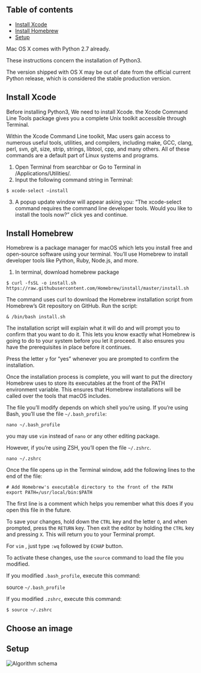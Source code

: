 ## Table of contents
* [Install Xcode](#Install-Xcode)
* [Install Homebrew](#Install-Homebrew)
* [Setup](#setup)

Mac OS X comes with Python 2.7 already.

These instructions concern the installation of Python3.

The version shipped with OS X may be out of date from the official current Python release, which is considered the stable production version.


## Install Xcode
Before installing Python3, We need to install Xcode.
the Xcode Command Line Tools package gives you a complete Unix toolkit accessible through Terminal.

Within the Xcode Command Line toolkit, Mac users gain access to numerous useful tools, utilities, and compilers, including make, GCC, clang, perl, svn, git, size, strip, strings, libtool, cpp, and many others. All of these commands are a default part of Linux systems and programs. 

1. Open Terminal from searchbar or Go to Terminal in /Applications/Utilities/.
2. Input the following command string in Terminal: 
```
$ xcode-select —install
```
3. A popup update window will appear asking you: “The xcode-select command requires the command line developer tools. Would you like to install the tools now?” click yes and continue.

## Install Homebrew
Homebrew is a package manager for macOS which lets you install free and open-source software using your terminal. You’ll use Homebrew to install developer tools like Python, Ruby, Node.js, and more.

1. In terminal, download homebrew package
```
$ curl -fsSL -o install.sh https://raw.githubusercontent.com/Homebrew/install/master/install.sh
```
The command uses curl to download the Homebrew installation script from Homebrew’s Git repository on GitHub.
Run the script:
```
& /bin/bash install.sh
```
The installation script will explain what it will do and will prompt you to confirm that you want to do it. This lets you know exactly what Homebrew is going to do to your system before you let it proceed. It also ensures you have the prerequisites in place before it continues.

Press the letter `y` for “yes” whenever you are prompted to confirm the installation.

Once the installation process is complete, you will want to put the directory Homebrew uses to store its executables at the front of the PATH environment variable. This ensures that Homebrew installations will be called over the tools that macOS includes.

The file you’ll modify depends on which shell you’re using. If you’re using Bash, you’ll use the file `~/.bash_profile`:
```
nano ~/.bash_profile
```
you may use `vim` instead of `nano` or any other editing package.

However, if you’re using ZSH, you’ll open the file `~/.zshrc`.
```
nano ~/.zshrc
```
Once the file opens up in the Terminal window, add the following lines to the end of the file:
```
# Add Homebrew's executable directory to the front of the PATH
export PATH=/usr/local/bin:$PATH
```
The first line is a comment which helps you remember what this does if you open this file in the future.

To save your changes, hold down the `CTRL` key and the letter `O`, and when prompted, press the `RETURN` key. Then exit the editor by holding the `CTRL` key and pressing `X`. This will return you to your Terminal prompt.

For `vim` , just type `:wq` followed by `ECHAP` button.

To activate these changes, use the `source` command to load the file you modified.

If you modified `.bash_profile`, execute this command:

source `~/.bash_profile`
 
If you modified `.zshrc`, execute this command:
```
$ source ~/.zshrc
```
## Choose an image

	
## Setup


![Algorithm schema](./images/image1.png)